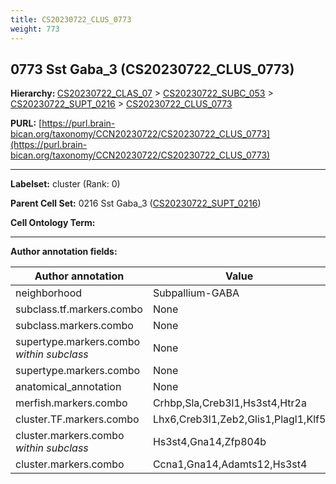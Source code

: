 ```yaml
---
title: CS20230722_CLUS_0773
weight: 773
---
```

## 0773 Sst Gaba_3 (CS20230722_CLUS_0773)
<b>Hierarchy: </b>
[CS20230722_CLAS_07](../CS20230722_CLAS_07) >
[CS20230722_SUBC_053](../CS20230722_SUBC_053) >
[CS20230722_SUPT_0216](../CS20230722_SUPT_0216) >
[CS20230722_CLUS_0773](../CS20230722_CLUS_0773)

**PURL:** [https://purl.brain-bican.org/taxonomy/CCN20230722/CS20230722_CLUS_0773](https://purl.brain-bican.org/taxonomy/CCN20230722/CS20230722_CLUS_0773)

---


**Labelset:** cluster (Rank: 0)

**Parent Cell Set:** 0216 Sst Gaba_3 ([CS20230722_SUPT_0216](../CS20230722_SUPT_0216))



**Cell Ontology Term:** 

[MARKER GENES.]: #


---

[TRANSFERRED ANNOTATIONS.]: #


[AUTHOR ANNOTATION FIELDS.]: #


**Author annotation fields:**

| Author annotation | Value |
|-------------------|-------|
|neighborhood|Subpallium-GABA|
|subclass.tf.markers.combo|None|
|subclass.markers.combo|None|
|supertype.markers.combo _within subclass_|None|
|supertype.markers.combo|None|
|anatomical_annotation|None|
|merfish.markers.combo|Crhbp,Sla,Creb3l1,Hs3st4,Htr2a|
|cluster.TF.markers.combo|Lhx6,Creb3l1,Zeb2,Glis1,Plagl1,Klf5|
|cluster.markers.combo _within subclass_|Hs3st4,Gna14,Zfp804b|
|cluster.markers.combo|Ccna1,Gna14,Adamts12,Hs3st4|

